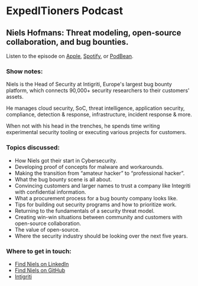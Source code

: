 # ExpedITioners Podcast

## Niels Hofmans: Threat modeling, open-source collaboration, and bug bounties.

Listen to the episode on [Apple](https://podcasts.apple.com/us/podcast/niels-hofmans-threat-modeling-open-source-collaboration/id1641183838?i=1000624915742), [Spotify](https://open.spotify.com/episode/4pZj6mfLvTVJavIVkLULF1?si=wHxOTZVnS3-gsFcoIs4WUw), or [PodBean](https://expeditioners.podbean.com/e/niels-hofmans-threat-modeling-open-source-collaboration-and-bug-bounties/).

### Show notes:&#x20;

Niels is the Head of Security at Intigriti, Europe's largest bug bounty platform, which connects 90,000+ security researchers to their customers' assets.

He manages cloud security, SoC, threat intelligence, application security, compliance, detection & response, infrastructure, incident response & more.

When not with his head in the trenches, he spends time writing experimental security tooling or executing various projects for customers.

### Topics discussed:

* How Niels got their start in Cybersecurity.
* Developing proof of concepts for malware and workarounds.
* Making the transition from “amateur hacker” to “professional hacker”.
* What the bug bounty scene is all about.
* Convincing customers and larger names to trust a company like Integriti with confidential information.
* What a procurement process for a bug bounty company looks like.
* Tips for building out security programs and how to prioritize work.
* Returning to the fundamentals of a security threat model.
* Creating win-win situations between community and customers with open-source collaboration.
* The value of open-source.
* Where the security industry should be looking over the next five years.

### Where to get in touch:

* [Find Niels on LinkedIn](https://www.linkedin.com/in/nielshofmans/)
* [Find Niels on GitHub](https://github.com/hazcod/)
* [Intigriti](https://www.intigriti.com/)
